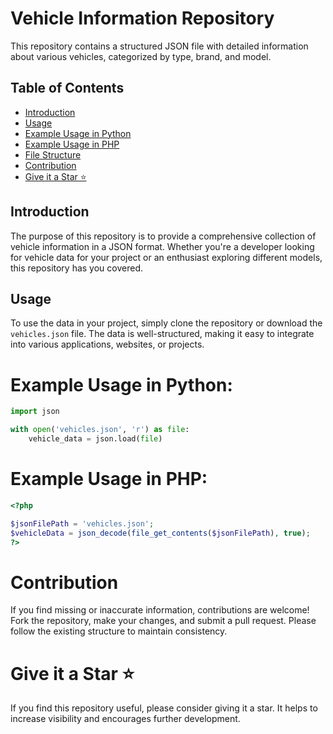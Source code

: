 # Vehicle Information Repository

This repository contains a structured JSON file with detailed information about various vehicles, categorized by type, brand, and model.

## Table of Contents
- [Introduction](#introduction)
- [Usage](#usage)
- [Example Usage in Python](#example-usage-in-python)
- [Example Usage in PHP](#example-usage-in-php)
- [File Structure](#file-structure)
- [Contribution](#contribution)
- [Give it a Star ⭐](#give-it-a-star-)

## Introduction

The purpose of this repository is to provide a comprehensive collection of vehicle information in a JSON format. Whether you're a developer looking for vehicle data for your project or an enthusiast exploring different models, this repository has you covered.

## Usage

To use the data in your project, simply clone the repository or download the `vehicles.json` file. The data is well-structured, making it easy to integrate into various applications, websites, or projects.

# Example Usage in Python:

```python
import json

with open('vehicles.json', 'r') as file:
    vehicle_data = json.load(file)
```

# Example Usage in PHP:

```php
<?php

$jsonFilePath = 'vehicles.json';
$vehicleData = json_decode(file_get_contents($jsonFilePath), true);
?>
```

# Contribution

If you find missing or inaccurate information, contributions are welcome! Fork the repository, make your changes, and submit a pull request. Please follow the existing structure to maintain consistency.

# Give it a Star ⭐

If you find this repository useful, please consider giving it a star. It helps to increase visibility and encourages further development.
